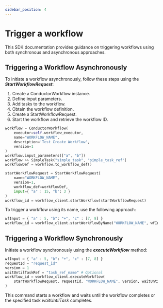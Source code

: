 ```yaml
---
sidebar_position: 4
---
```


# Trigger a workflow

This SDK documentation provides guidance on triggering workflows using both synchronous and asynchronous approaches.

## Triggering a Workflow Asynchronously

To initiate a workflow asynchronously, follow these steps using the ***StartWorkflowRequest***:

1. Create a ConductorWorkflow instance.
2. Define input parameters.
3. Add tasks to the workflow.
4. Obtain the workflow definition.
5. Create a StartWorkflowRequest.
6. Start the workflow and retrieve the workflow ID.

```python
workflow = ConductorWorkflow(
    executor=self.workflow_executor,
    name="WORKFLOW_NAME",
    description='Test Create Workflow',
    version=1
)
workflow.input_parameters(["a", "b"])
workflow >> SimpleTask("simple_task", "simple_task_ref")
workflowDef = workflow.to_workflow_def()

startWorkflowRequest = StartWorkflowRequest(
    name="WORKFLOW_NAME",
    version=1,
    workflow_def=workflowDef,
    input={ "a" : 15, "b": 3 }
)
workflow_id = workflow_client.startWorkflow(startWorkflowRequest)
```

To trigger a workflow using its name, use the following approach:

```python
wfInput = { "a" : 5, "b": "+", "c" : [7, 8] }
workflow_id = workflow_client.startWorkflowByName("WORKFLOW_NAME", wfInput)
```

## Triggering a Workflow Synchronously

Initiate a workflow synchronously using the ***executeWorkflow*** method:

```python
wfInput = { "a" : 5, "b": "+", "c" : [7, 8] }
requestId = "request_id"
version = 1
waitUntilTaskRef = "task_ref_name" # Optional
workflow_id = workflow_client.executeWorkflow(
    startWorkflowRequest, requestId, "WORKFLOW_NAME", version, waitUntilTaskRef
)
```

This command starts a workflow and waits until the workflow completes or the specified task *waitUntilTask* completes.